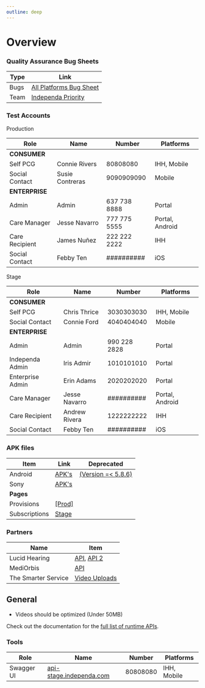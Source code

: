 ```yaml
---
outline: deep
---
```


# Overview

### Quality Assurance Bug Sheets
| Type | Link |
|-------------|-------------|
| Bugs | [All Platforms Bug Sheet](https://docs.google.com/spreadsheets/d/1fFi3a_prdoibGsh7318o27VqEcWjke08JmL1zX8ijbM/edit?gid=0#gid=0) |
| Team  | [Independa Priority](https://docs.google.com/spreadsheets/d/16vHQ72EMRUSPpaPtAAF3GGleShR60CiR5p3B50LJ9fQ/edit?gid=1565282104#gid=1565282104) |

### Test Accounts
Production

| Role | Name | Number | Platforms |
|-------------|-------------|-------------|-------------|
| **CONSUMER** |
| Self PCG | Connie Rivers | 80808080 | IHH, Mobile |
| Social Contact | Susie Contreras | 9090909090 | Mobile |
| **ENTERPRISE** |
| Admin | Admin | 637 738 8888 | Portal |
| Care Manager | Jesse Navarro | 777 775 5555 | Portal, Android |
| Care Recipient | James Nuñez | 222 222 2222 | IHH |
| Social Contact | Febby Ten | ########## | iOS |

Stage

| Role | Name | Number | Platforms |
|-------------|-------------|-------------|-------------|
| **CONSUMER** |
| Self PCG | Chris Thrice | 3030303030 | IHH, Mobile |
| Social Contact | Connie Ford | 4040404040 | Mobile |
| **ENTERPRISE** |
| Admin | Admin | 990 228 2828 | Portal |
| Independa Admin | Iris Admir | 1010101010 | Portal |
| Enterprise Admin | Erin Adams | 2020202020 | Portal |
| Care Manager | Jesse Navarro | ########## | Portal, Android |
| Care Recipient | Andrew Rivera | 1222222222 | IHH |
| Social Contact | Febby Ten | ########## | iOS |

### APK files
| Item | Link | Deprecated |
|-------------|-------------|-------------|
| Android | <a href="https://workdrive.zohopublic.in/folder/mk6thde1111d6ae39488eb89cf2b58be3a8c6?layout=list&user_id=67dfd937769f997ebd8626a43e0bbf2474501b171b71bd6a1f474c83370b266c" target="_blank">APK's</a> | <a href="https://workdrive.zohopublic.in/external/379ae85b0a9bcd655c0fe564436971283e7b2804f05c047eddce7386deba472e?layout=list" target="_blank">(Version =< 5.8.6)</a>  |
| Sony | [APK's](https://workdrive.zohopublic.in/external/379ae85b0a9bcd655c0fe564436971283e7b2804f05c047eddce7386deba472e?layout=list) |
| **Pages** |
| Provisions | <a href="https://portal.independa.com/provision/login" target="_blank">[Prod]</a>|
| Subscriptions | <a href="https://web-stage.independa.com/subscription-plan?token=eyJhbGciOiJIUzI1NiIsInR5cCI6IkpXVCJ9.eyJ1aWQiOjMyOTksImRpZCI6NTM0MywiZCI6IjIwMjMwNDEwIiwiaWF0IjoxNzI3MTQ2NzYyfQ.sGgOCrhV1EfVHxJbYXgnRLpi6T-ExstG5pFailYPROc" target="_blank">Stage</a>|

### Partners
| Name | Item |
|-------------|-------------|
| Lucid Hearing| [API](https://docs.google.com/document/d/1XunXB0W_CFoZp36q4upASY7LmaaQqZCaOrnYM7naBFU/edit?tab=t.0#heading=h.2ej5nfvpenbf), [API 2](https://docs.google.com/document/d/1Ykdrm8_etkO0tvsg-OEyWBIVF0DNzCgcmDcLVSxMEJM/edit?tab=t.0) |
| MediOrbis| [API](https://docs.google.com/document/d/1TzDCTuHVNtgyc-JPePNcq_K2iOHsomL5IeLTrvC3pk4/edit?tab=t.0) |
| The Smarter Service| [Video Uploads](https://drive.google.com/drive/folders/1rg8kSbAeDLBFCxFRSVeG4srrhmsA4UAt) |

## General

- Videos should be optimized (Under 50MB)

Check out the documentation for the [full list of runtime APIs](https://vitepress.dev/reference/runtime-api#usedata).

### Tools

| Role | Name | Number | Platforms |
|-------------|-------------|-------------|-------------|
| Swagger UI | [api-stage.independa.com](https://api-stage.independa.com/independa-api/#/Care%20Recipient/post_portal_care_recipient__care_recipient_id_) | 80808080 | IHH, Mobile |
